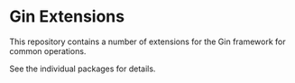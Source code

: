 # Gin Extensions

This repository contains a number of extensions for the Gin framework for common operations.

See the individual packages for details.
